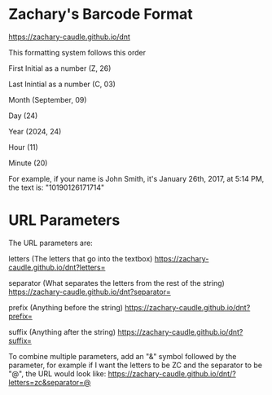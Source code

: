 # Zachary's Barcode Format

https://zachary-caudle.github.io/dnt

This formatting system follows this order

First Initial as a number (Z, 26)

Last Inintial as a number (C, 03)

Month (September, 09)

Day (24)

Year (2024, 24)

Hour (11)

Minute (20)

For example, if your name is John Smith, it's January 26th, 2017, at 5:14 PM, the text is: "10190126171714"

# URL Parameters

The URL parameters are:

letters (The letters that go into the textbox) https://zachary-caudle.github.io/dnt?letters=

separator (What separates the letters from the rest of the string) https://zachary-caudle.github.io/dnt?separator=

prefix (Anything before the string) https://zachary-caudle.github.io/dnt?prefix=

suffix (Anything after the string) https://zachary-caudle.github.io/dnt?suffix=

To combine multiple parameters, add an "&" symbol followed by the parameter, for example if I want the letters to be ZC and the separator to be "@", the URL would look like:
https://zachary-caudle.github.io/dnt/?letters=zc&separator=@
